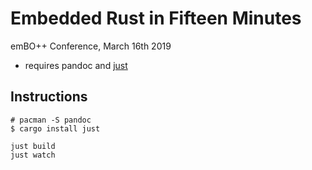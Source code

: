 # Embedded Rust in Fifteen Minutes

emBO++ Conference, March 16th 2019

* requires pandoc and [just]

[just]: https://github.com/casey/just

## Instructions

``` text
# pacman -S pandoc
$ cargo install just

just build
just watch
```
